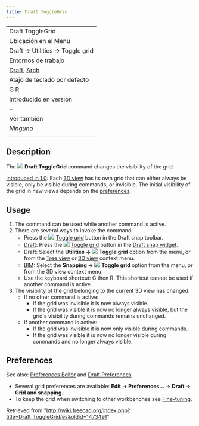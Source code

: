 ```yaml
---
title: Draft ToggleGrid
---
```

|  |
| --- |
| Draft ToggleGrid |
| Ubicación en el Menú |
| Draft → Utilities → Toggle grid |
| Entornos de trabajo |
| [Draft](/Draft_Workbench/es "Draft Workbench/es"), [Arch](/Arch_Workbench/es "Arch Workbench/es") |
| Atajo de teclado por defecto |
| G R |
| Introducido en versión |
| - |
| Ver también |
| *Ninguno* |
|  |

## Description

The ![](/images/Draft_ToggleGrid.svg) **Draft ToggleGrid** command changes the visibility of the grid.

[introduced in 1.0](/Release_notes_1.0 "Release notes 1.0"): Each [3D view](/3D_view "3D view") has its own grid that can either always be visible, only be visible during commands, or invisible. The initial visibility of the grid in new views depends on the [preferences](#Preferences).

## Usage

1. The command can be used while another command is active.
2. There are several ways to invoke the command:
   * Press the ![](/images/Draft_ToggleGrid.svg) [Toggle grid](/Draft_ToggleGrid "Draft ToggleGrid") button in the Draft snap toolbar.
   * [Draft](/Draft_Workbench "Draft Workbench"): Press the ![](/images/Draft_ToggleGrid.svg) [Toggle grid](/Draft_ToggleGrid "Draft ToggleGrid") button in the [Draft snap widget](/Draft_snap_widget "Draft snap widget").
   * Draft: Select the **Utilities → ![](/images/Draft_ToggleGrid.svg) Toggle grid** option from the menu, or from the [Tree view](/Tree_view "Tree view") or [3D view](/3D_view "3D view") context menu.
   * [BIM](/BIM_Workbench "BIM Workbench"): Select the **Snapping → ![](/images/Draft_ToggleGrid.svg) Toggle grid** option from the menu, or from the 3D view context menu.
   * Use the keyboard shortcut: G then R. This shortcut cannot be used if another command is active.
3. The visibility of the grid belonging to the current 3D view has changed:
   * If no other command is active:
     + If the grid was invisible it is now always visible.
     + If the grid was visible it is now no longer always visible, but the grid's visibility during commands remains unchanged.
   * If another command is active:
     + If the grid was invisible it is now only visible during commands.
     + If the grid was visible it is now no longer visible during commands and no longer always visible.

## Preferences

See also: [Preferences Editor](/Preferences_Editor "Preferences Editor") and [Draft Preferences](/Draft_Preferences "Draft Preferences").

* Several grid preferences are available: **Edit → Preferences... → Draft → Grid and snapping**.
* To keep the grid when switching to other workbenches see [Fine-tuning](/Fine-tuning#Draft_Workbench "Fine-tuning").

Retrieved from "<http://wiki.freecad.org/index.php?title=Draft_ToggleGrid/es&oldid=1473491>"